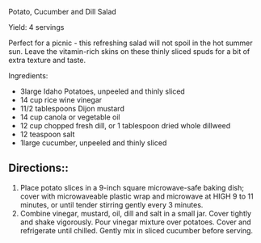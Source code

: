 Potato, Cucumber and Dill Salad

Yield: 4 servings

Perfect for a picnic - this refreshing salad will not spoil in the hot summer sun. Leave the vitamin-rich skins on these thinly sliced spuds for a bit of extra texture and taste.

Ingredients:

- 3large Idaho Potatoes, unpeeled and thinly sliced
- 14 cup rice wine vinegar
- 11/2 tablespoons Dijon mustard
- 14 cup canola or vegetable oil
- 12 cup chopped fresh dill, or 1 tablespoon dried whole dillweed
- 12 teaspoon salt
- 1large cucumber, unpeeled and thinly sliced 

## Directions::

   1. Place potato slices in a 9-inch square microwave-safe baking dish; cover with microwaveable plastic wrap and microwave at HIGH 9 to 11 minutes, or until tender stirring gently every 3 minutes.
   2. Combine vinegar, mustard, oil, dill and salt in a small jar. Cover tightly and shake vigorously. Pour vinegar mixture over potatoes. Cover and refrigerate until chilled. Gently mix in sliced cucumber before serving. 
